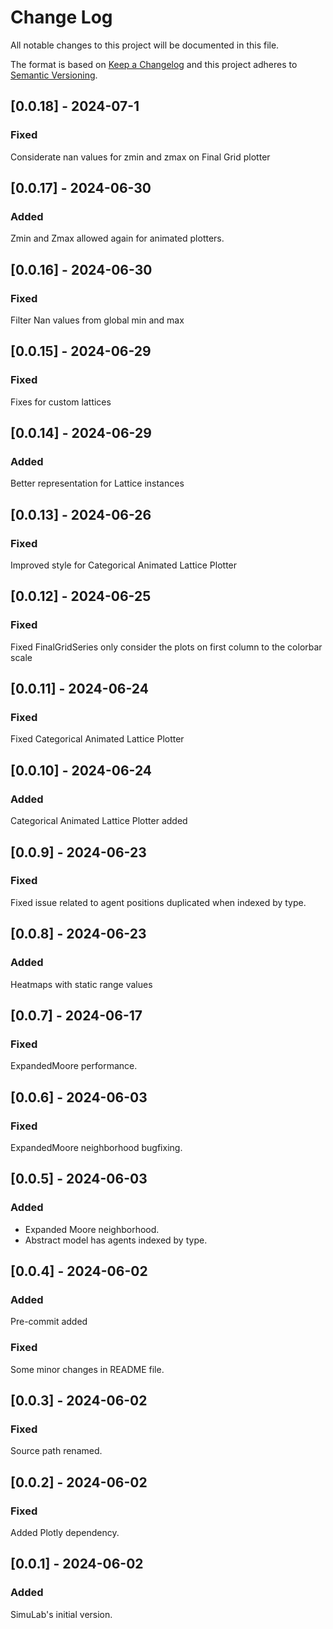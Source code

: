 # Change Log

All notable changes to this project will be documented in this file.

The format is based on [Keep a Changelog](http://keepachangelog.com/)
and this project adheres to [Semantic Versioning](http://semver.org/).

## [0.0.18] - 2024-07-1

### Fixed

Considerate nan values for zmin and zmax on Final Grid plotter

## [0.0.17] - 2024-06-30

### Added

Zmin and Zmax allowed again for animated plotters.

## [0.0.16] - 2024-06-30

### Fixed

Filter Nan values from global min and max

## [0.0.15] - 2024-06-29

### Fixed

Fixes for custom lattices

## [0.0.14] - 2024-06-29

### Added

Better representation for Lattice instances

## [0.0.13] - 2024-06-26

### Fixed

Improved style for Categorical Animated Lattice Plotter

## [0.0.12] - 2024-06-25

### Fixed

Fixed FinalGridSeries only consider the plots on first column to the colorbar scale

## [0.0.11] - 2024-06-24

### Fixed

Fixed Categorical Animated Lattice Plotter

## [0.0.10] - 2024-06-24

### Added

Categorical Animated Lattice Plotter added

## [0.0.9] - 2024-06-23

### Fixed

Fixed issue related to agent positions duplicated when indexed by type.

## [0.0.8] - 2024-06-23

### Added

Heatmaps with static range values

## [0.0.7] - 2024-06-17

### Fixed

ExpandedMoore performance.

## [0.0.6] - 2024-06-03

### Fixed

ExpandedMoore neighborhood bugfixing.

## [0.0.5] - 2024-06-03

### Added

* Expanded Moore neighborhood.
* Abstract model has agents indexed by type.

## [0.0.4] - 2024-06-02

### Added

Pre-commit added

### Fixed

Some minor changes in README file.

## [0.0.3] - 2024-06-02

### Fixed

Source path renamed.

## [0.0.2] - 2024-06-02

### Fixed

Added Plotly dependency.


## [0.0.1] - 2024-06-02

### Added

SimuLab's initial version.
